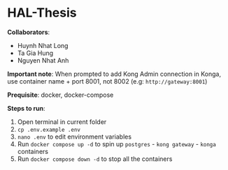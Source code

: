 # HAL-Thesis

<b>Collaborators</b>:
- Huynh Nhat Long
- Ta Gia Hung
- Nguyen Nhat Anh

<b>Important note</b>: When prompted to add Kong Admin connection in Konga, use container name + port 8001, not 8002 (e.g: `http://gateway:8001`)

<b>Prequisite</b>: docker, docker-compose

<b>Steps to run</b>:
1) Open terminal in current folder
2) `cp .env.example .env`
3) `nano .env` to edit environment variables
2) Run `docker compose up -d` to spin up `postgres` - `kong gateway` - `konga` containers
3) Run `docker compose down -d` to stop all the containers
